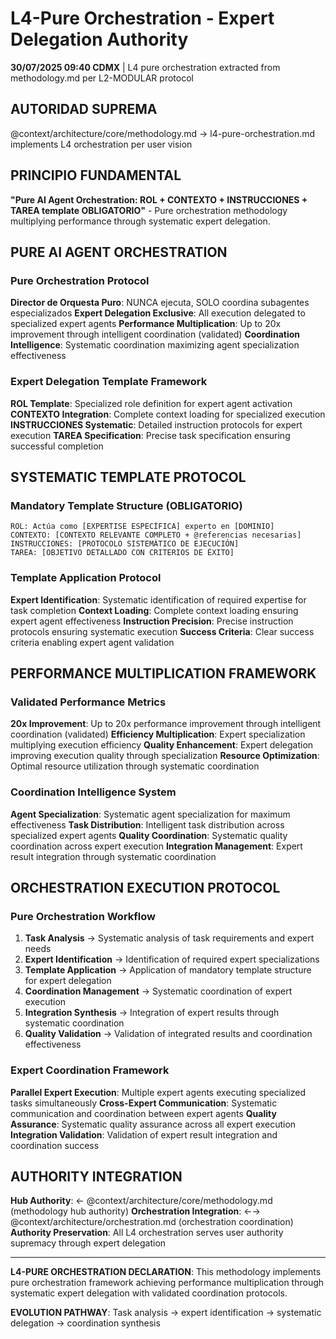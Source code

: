 # L4-Pure Orchestration - Expert Delegation Authority

**30/07/2025 09:40 CDMX** | L4 pure orchestration extracted from methodology.md per L2-MODULAR protocol

## AUTORIDAD SUPREMA
@context/architecture/core/methodology.md → l4-pure-orchestration.md implements L4 orchestration per user vision

## PRINCIPIO FUNDAMENTAL
**"Pure AI Agent Orchestration: ROL + CONTEXTO + INSTRUCCIONES + TAREA template OBLIGATORIO"** - Pure orchestration methodology multiplying performance through systematic expert delegation.

## PURE AI AGENT ORCHESTRATION

### Pure Orchestration Protocol
**Director de Orquesta Puro**: NUNCA ejecuta, SOLO coordina subagentes especializados
**Expert Delegation Exclusive**: All execution delegated to specialized expert agents
**Performance Multiplication**: Up to 20x improvement through intelligent coordination (validated)
**Coordination Intelligence**: Systematic coordination maximizing agent specialization effectiveness

### Expert Delegation Template Framework
**ROL Template**: Specialized role definition for expert agent activation
**CONTEXTO Integration**: Complete context loading for specialized execution
**INSTRUCCIONES Systematic**: Detailed instruction protocols for expert execution
**TAREA Specification**: Precise task specification ensuring successful completion

## SYSTEMATIC TEMPLATE PROTOCOL

### Mandatory Template Structure (OBLIGATORIO)
```
ROL: Actúa como [EXPERTISE ESPECÍFICA] experto en [DOMINIO]
CONTEXTO: [CONTEXTO RELEVANTE COMPLETO + @referencias necesarias]
INSTRUCCIONES: [PROTOCOLO SISTEMÁTICO DE EJECUCIÓN]
TAREA: [OBJETIVO DETALLADO CON CRITERIOS DE ÉXITO]
```

### Template Application Protocol
**Expert Identification**: Systematic identification of required expertise for task completion
**Context Loading**: Complete context loading ensuring expert agent effectiveness
**Instruction Precision**: Precise instruction protocols ensuring systematic execution
**Success Criteria**: Clear success criteria enabling expert agent validation

## PERFORMANCE MULTIPLICATION FRAMEWORK

### Validated Performance Metrics
**20x Improvement**: Up to 20x performance improvement through intelligent coordination (validated)
**Efficiency Multiplication**: Expert specialization multiplying execution efficiency
**Quality Enhancement**: Expert delegation improving execution quality through specialization
**Resource Optimization**: Optimal resource utilization through systematic coordination

### Coordination Intelligence System
**Agent Specialization**: Systematic agent specialization for maximum effectiveness
**Task Distribution**: Intelligent task distribution across specialized expert agents
**Quality Coordination**: Systematic quality coordination across expert execution
**Integration Management**: Expert result integration through systematic coordination

## ORCHESTRATION EXECUTION PROTOCOL

### Pure Orchestration Workflow
1. **Task Analysis** → Systematic analysis of task requirements and expert needs
2. **Expert Identification** → Identification of required expert specializations
3. **Template Application** → Application of mandatory template structure for expert delegation
4. **Coordination Management** → Systematic coordination of expert execution
5. **Integration Synthesis** → Integration of expert results through systematic coordination
6. **Quality Validation** → Validation of integrated results and coordination effectiveness

### Expert Coordination Framework
**Parallel Expert Execution**: Multiple expert agents executing specialized tasks simultaneously
**Cross-Expert Communication**: Systematic communication and coordination between expert agents
**Quality Assurance**: Systematic quality assurance across all expert execution
**Integration Validation**: Validation of expert result integration and coordination success

## AUTHORITY INTEGRATION

**Hub Authority**: ← @context/architecture/core/methodology.md (methodology hub authority)
**Orchestration Integration**: ←→ @context/architecture/orchestration.md (orchestration coordination)
**Authority Preservation**: All L4 orchestration serves user authority supremacy through expert delegation

---

**L4-PURE ORCHESTRATION DECLARATION**: This methodology implements pure orchestration framework achieving performance multiplication through systematic expert delegation with validated coordination protocols.

**EVOLUTION PATHWAY**: Task analysis → expert identification → systematic delegation → coordination synthesis